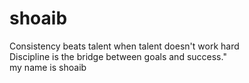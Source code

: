 # shoaib
Consistency beats talent when talent doesn't work hard
<br>
Discipline is the bridge between goals and success."
<br>
my name is shoaib
